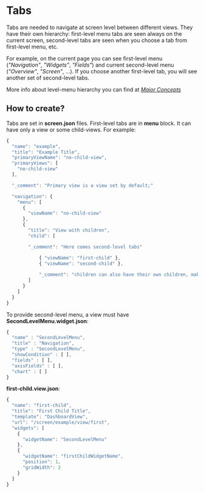 # Tabs
Tabs are needed to navigate at screen level between different views. They have their own hierarchy: first-level menu tabs are seen always on the current screen, second-level tabs are seen when you choose a tab from first-level menu, etc.

For example, on the current page you can see first-level menu (*"Navigation"*, *"Widgets"*, *"Fields"*) and current second-level menu (*"Overview"*, *"Screen"*, ...). If you choose another first-level tab, you will see another set of second-level tabs. 

More info about level-menu hierarchy you can find at *[Major Concepts](#/screen/getting-started/view/screen/)*

## How to create?
Tabs are set in **screen.json** files. First-level tabs are in **menu** block. It can have only a view or some child-views. For example:
```ts
{
  "name": "example",
  "title": "Example Title",
  "primaryViewName": "no-child-view",
  "primaryViews": [
    "no-child-view"
  ],

  "_comment": "Primary view is a view set by default;"

  "navigation": {
    "menu": [
      {
        "viewName": "no-child-view"
      },
      {
        "title": "View with children",
        "child": [

        "_comment": "Here comes second-level tabs"

            { "viewName": "first-child" },
            { "viewName": "second-child" },
    
            "_comment": "children can also have their own children, making third-level menu and so on"
        ]
      }
    ]
  }
}
```
To provide second-level menu, a view must have **SecondLevelMenu.widget.json**:
```ts
{
  "name" : "SecondLevelMenu",
  "title" : "Navigation",
  "type" : "SecondLevelMenu",
  "showCondition" : [ ],
  "fields" : [ ],
  "axisFields" : [ ],
  "chart" : [ ]
}
```
**first-child.view.json**:
```ts
{
  "name": "first-child",
  "title": "First Child Title",
  "template": "DashboardView",
  "url": "/screen/example/view/first",
  "widgets": [
    {
      "widgetName": "SecondLevelMenu"
    },
    {
      "widgetName": "firstChildWidgetName",
      "position": 1,
      "gridWidth": 2
    }
  ]
}
```